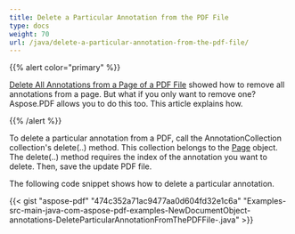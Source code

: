 ```yaml
---
title: Delete a Particular Annotation from the PDF File
type: docs
weight: 70
url: /java/delete-a-particular-annotation-from-the-pdf-file/
---
```


{{% alert color="primary" %}} 

[Delete All Annotations from a Page of a PDF File](/pdf/java/delete-all-annotations-from-a-page-of-a-pdf-file/) showed how to remove all annotations from a page. But what if you only want to remove one? Aspose.PDF allows you to do this too. This article explains how.

{{% /alert %}} 

To delete a particular annotation from a PDF, call the AnnotationCollection collection's delete(..) method. This collection belongs to the [Page](https://apireference.aspose.com/java/pdf/com.aspose.pdf/Page) object. The delete(..) method requires the index of the annotation you want to delete. Then, save the update PDF file.

The following code snippet shows how to delete a particular annotation.

{{< gist "aspose-pdf" "474c352a71ac9477aa0d604fd32e1c6a" "Examples-src-main-java-com-aspose-pdf-examples-NewDocumentObject-annotations-DeleteParticularAnnotationFromThePDFFile-.java" >}}
